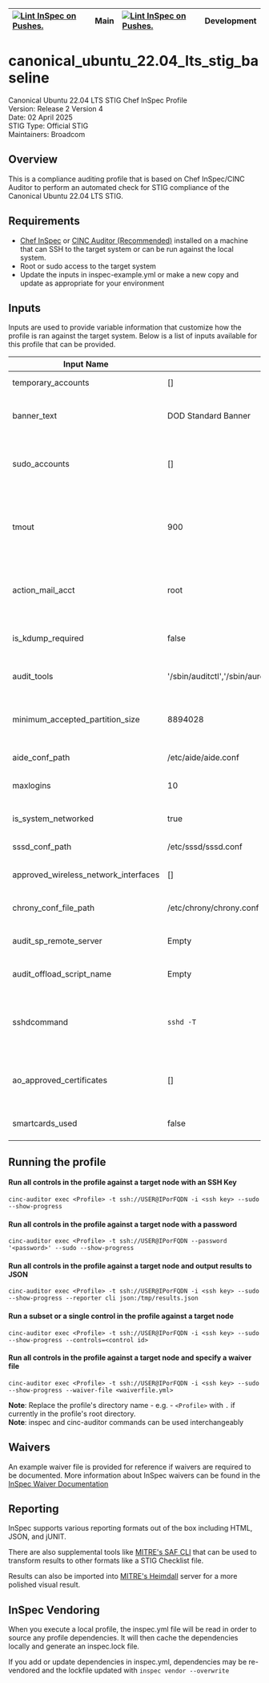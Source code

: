 | [![Lint InSpec on Pushes.](https://github-vcf.devops.broadcom.net/vcf/canonical-ubuntu-22.04-lts-stig-baseline/actions/workflows/lint-inspec-on-push.yml/badge.svg?branch=main)](https://github-vcf.devops.broadcom.net/vcf/canonical-ubuntu-22.04-lts-stig-baseline/actions/workflows/lint-inspec-on-push.yml) | Main | [![Lint InSpec on Pushes.](https://github-vcf.devops.broadcom.net/vcf/canonical-ubuntu-22.04-lts-stig-baseline/actions/workflows/lint-inspec-on-push.yml/badge.svg?branch=development)](https://github-vcf.devops.broadcom.net/vcf/canonical-ubuntu-22.04-lts-stig-baseline/actions/workflows/lint-inspec-on-push.yml) | Development |
|:-|:-|:-|:-|
# canonical_ubuntu_22.04_lts_stig_baseline
Canonical Ubuntu 22.04 LTS STIG Chef InSpec Profile  
Version: Release 2 Version 4  
Date: 02 April 2025  
STIG Type: Official STIG  
Maintainers: Broadcom   

## Overview
This is a compliance auditing profile that is based on Chef InSpec/CINC Auditor to perform an automated check for STIG compliance of the Canonical Ubuntu 22.04 LTS STIG.  

## Requirements

- [Chef InSpec](https://downloads.chef.io/tools/inspec) or [CINC Auditor (Recommended)](https://cinc.sh/start/auditor/) installed on a machine that can SSH to the target system or can be run against the local system. 
- Root or sudo access to the target system
- Update the inputs in inspec-example.yml or make a new copy and update as appropriate for your environment

## Inputs
Inputs are used to provide variable information that customize how the profile is ran against the target system. Below is a list of inputs available for this profile that can be provided.  

|     Input Name    |       Default Value       | Description |     Type    |   STIG IDs  |
|-------------------|---------------------------|-------------|-------------|-------------|
|temporary_accounts |[]                         |Temporary user account list.|Array|UBTU-22-411040|
|banner_text        |DOD Standard Banner        |Standard Mandatory DoD Notice and Consent Banner to display on login.|String|UBTU-22-255020,UBTU-22-271015|
|sudo_accounts      |[]                         |Array of users with authorized access to security functions that with sudo permissions.|Array|UBTU-22-432015|
|tmout              |900                        |Inactivity timeouts, in seconds, after which operating system automatically terminates a user session. >0 and <=900|Numeric|UBTU-22-412030|
|action_mail_acct   |root                       |Email to be notified when allocated audit record storage volume reaches capacity.|String|UBTU-22-653025,UBTU-22-653025|
|is_kdump_required  |false                      |Is kdump service required? (check with SA and documented with ISSO).|Boolean|UBTU-22-213015|
|audit_tools        |'/sbin/auditctl','/sbin/aureport','/sbin/ausearch','/sbin/autrace','/sbin/auditd','/sbin/augenrules'|Array of audit tools to check ownership and permissions.|Array|UBTU-22-232035,UBTU-22-232110|
|minimum_accepted_partition_size|8894028                |Set audit log size in bytes (default:1073741824 per control specification)|Numeric|UBTU-22-653035|
|aide_conf_path     |/etc/aide/aide.conf        |Path to aide.conf|String|UBTU-22-651030|
|maxlogins          |10                         |Maximum number of concurrent sessions in limits.conf|Numeric|UBTU-22-412020|
|is_system_networked|true                       |Set to true if the system is networked for NTP check|Boolean|UBTU-22-252010,UBTU-22-252015|
|sssd_conf_path     |/etc/sssd/sssd.conf        |Path to sssd.conf|String|UBTU-22-631015|
|approved_wireless_network_interfaces|[]                  |Array of approved wireless network interfaces|Array|UBTU-22-291015|
|chrony_conf_file_path|/etc/chrony/chrony.conf  |Path to chrony.conf|String|UBTU-22-252010,UBTU-22-252015|
|audit_sp_remote_server|Empty                   |Address of the remote syslog server to receive audit logs.|String|UBTU-22-653020|
|audit_offload_script_name|Empty                |Script file name for audit offload in cron.weekly|String|UBTU-22-651035|
|sshdcommand        |`sshd -T`                  |If a different sshd command is needed then supply a different input value such as if there are user matching rules.|String|All SSHD Rules|
|ao_approved_certificates |[]                   |Array list of root certificates present on the system and have been approved by the AO|Array|UBTU-22-631010|
|smartcards_used    |false                      |If smartcards are used for local logins set to true.|Boolean|UBTU-22-631015|

## Running the profile

#### Run all controls in the profile against a target node with an SSH Key
```
cinc-auditor exec <Profile> -t ssh://USER@IPorFQDN -i <ssh key> --sudo --show-progress
```

#### Run all controls in the profile against a target node with a password
```
cinc-auditor exec <Profile> -t ssh://USER@IPorFQDN --password '<password>' --sudo --show-progress
```

#### Run all controls in the profile against a target node and output results to JSON
```
cinc-auditor exec <Profile> -t ssh://USER@IPorFQDN -i <ssh key> --sudo --show-progress --reporter cli json:/tmp/results.json
```

#### Run a subset or a single control in the profile against a target node 
```
cinc-auditor exec <Profile> -t ssh://USER@IPorFQDN -i <ssh key> --sudo --show-progress --controls=<control id>
```

#### Run all controls in the profile against a target node and specify a waiver file 
```
cinc-auditor exec <Profile> -t ssh://USER@IPorFQDN -i <ssh key> --sudo --show-progress --waiver-file <waiverfile.yml>
```

**Note**: Replace the profile's directory name - e.g. - `<Profile>` with `.` if currently in the profile's root directory.  
**Note**: inspec and cinc-auditor commands can be used interchangeably  

## Waivers
An example waiver file is provided for reference if waivers are required to be documented. More information about InSpec waivers can be found in the [InSpec Waiver Documentation](https://docs.chef.io/inspec/waivers/)  

## Reporting
InSpec supports various reporting formats out of the box including HTML, JSON, and jUNIT.  

There are also supplemental tools like [MITRE's SAF CLI](https://github.com/mitre/saf) that can be used to transform results to other formats like a STIG Checklist file.  

Results can also be imported into [MITRE's Heimdall](https://github.com/mitre/heimdall2) server for a more polished visual result.

## InSpec Vendoring
When you execute a local profile, the inspec.yml file will be read in order to source any profile dependencies. It will then cache the dependencies locally and generate an inspec.lock file.

If you add or update dependencies in inspec.yml, dependencies may be re-vendored and the lockfile updated with `inspec vendor --overwrite`
